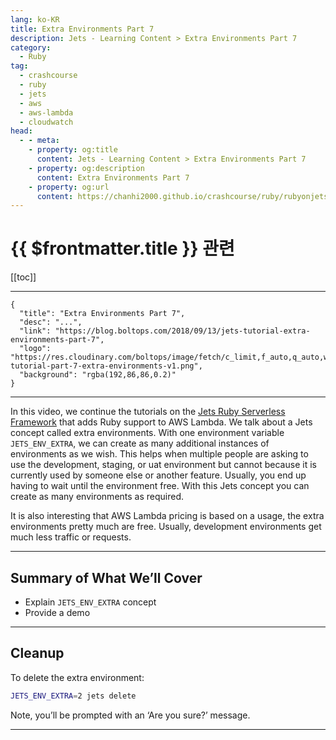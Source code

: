 ```yaml
---
lang: ko-KR
title: Extra Environments Part 7
description: Jets - Learning Content > Extra Environments Part 7
category:
  - Ruby
tag:
  - crashcourse
  - ruby
  - jets
  - aws
  - aws-lambda
  - cloudwatch
head:
  - - meta:
    - property: og:title
      content: Jets - Learning Content > Extra Environments Part 7
    - property: og:description
      content: Extra Environments Part 7
    - property: og:url
      content: https://chanhi2000.github.io/crashcourse/ruby/rubyonjets-learning-content/20180913-jets-tutorial-extra-environments-part-7.html
---
```


# {{ $frontmatter.title }} 관련

[[toc]]

---

```component VPCard
{
  "title": "Extra Environments Part 7",
  "desc": "...",
  "link": "https://blog.boltops.com/2018/09/13/jets-tutorial-extra-environments-part-7",
  "logo": "https://res.cloudinary.com/boltops/image/fetch/c_limit,f_auto,q_auto,w_677/https://blog.boltops.com/img/posts/2018/09/jets-tutorial-part-7-extra-environments-v1.png",
  "background": "rgba(192,86,86,0.2)"
}
```

---

<YouTubei id="AJy6NV_Zr30" />

In this video, we continue the tutorials on the [Jets Ruby Serverless Framework](http://rubyonjets.com/) that adds Ruby support to AWS Lambda. We talk about a Jets concept called extra environments. With one environment variable `JETS_ENV_EXTRA`, we can create as many additional instances of environments as we wish. This helps when multiple people are asking to use the development, staging, or uat environment but cannot because it is currently used by someone else or another feature. Usually, you end up having to wait until the environment free. With this Jets concept you can create as many environments as required.

It is also interesting that AWS Lambda pricing is based on a usage, the extra environments pretty much are free. Usually, development environments get much less traffic or requests.

---

## Summary of What We’ll Cover

- Explain `JETS_ENV_EXTRA` concept
- Provide a demo

---

## Cleanup

To delete the extra environment:

```sh
JETS_ENV_EXTRA=2 jets delete
```

Note, you’ll be prompted with an ‘Are you sure?’ message.

---

